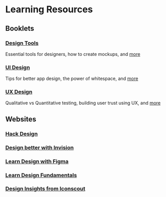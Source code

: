 # Learning Resources

## Booklets

### [Design Tools](https://www.booklets.io/c/design-tools)

Essential tools for designers, how to create mockups, and [more](https://www.booklets.io/c/design-tools)

### [UI Design](https://www.booklets.io/c/ui-design)

Tips for better app design, the power of whitespace, and [more](https://www.booklets.io/c/ui-design)

### [UX Design](https://www.booklets.io/c/ux-design)

Qualitative vs Quantitative testing, building user trust using UX, and [more](https://www.booklets.io/c/ux-design)

## Websites

### [Hack Design](https://hackdesign.org/lessons)

### [Design better with Invision](https://www.designbetter.co/)

### [Learn Design with Figma](https://www.figma.com/resources/learn-design/)

### [Learn Design Fundamentals](https://thefutur.com/learn-design-fundamentals)

### [Design Insights from Iconscout](https://medium.com/iconscout/tagged/design-insights)